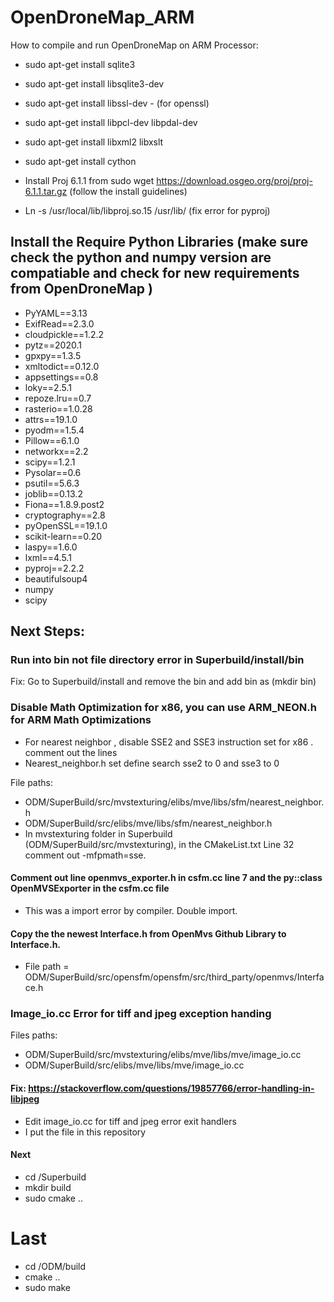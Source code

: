 # OpenDroneMap_ARM

How to compile and run OpenDroneMap on ARM Processor:

- sudo apt-get install sqlite3 
- sudo apt-get install libsqlite3-dev
- sudo apt-get install libssl-dev - (for openssl)
- sudo apt-get install libpcl-dev libpdal-dev
- sudo apt-get install libxml2 libxslt 
- sudo apt-get install cython


- Install Proj 6.1.1 from sudo wget https://download.osgeo.org/proj/proj-6.1.1.tar.gz (follow the install guidelines)

- Ln -s /usr/local/lib/libproj.so.15 /usr/lib/ (fix error for pyproj)

## Install the Require Python Libraries (make sure check the python and numpy version are compatiable and check for new requirements from OpenDroneMap )

- PyYAML==3.13
- ExifRead==2.3.0
- cloudpickle==1.2.2
- pytz==2020.1
- gpxpy==1.3.5
- xmltodict==0.12.0
- appsettings==0.8
- loky==2.5.1
- repoze.lru==0.7
- rasterio==1.0.28
- attrs==19.1.0
- pyodm==1.5.4
- Pillow==6.1.0
- networkx==2.2
- scipy==1.2.1
- Pysolar==0.6
- psutil==5.6.3
- joblib==0.13.2
- Fiona==1.8.9.post2
- cryptography==2.8
- pyOpenSSL==19.1.0
- scikit-learn==0.20
- laspy==1.6.0
- lxml==4.5.1
- pyproj==2.2.2
- beautifulsoup4
- numpy
- scipy

## Next Steps:


### Run into bin not file directory error in Superbuild/install/bin

Fix: Go to Superbuild/install and remove the bin and add bin as (mkdir bin)

### Disable Math Optimization for x86, you can use ARM_NEON.h for ARM Math Optimizations

- For nearest neighbor , disable SSE2 and SSE3 instruction set for x86 . comment out the lines 
- Nearest_neighbor.h  set define search sse2 to 0 and sse3 to 0

File paths:

- ODM/SuperBuild/src/mvstexturing/elibs/mve/libs/sfm/nearest_neighbor.h
- ODM/SuperBuild/src/elibs/mve/libs/sfm/nearest_neighbor.h
- In mvstexturing folder in Superbuild (ODM/SuperBuild/src/mvstexturing), in the CMakeList.txt Line 32 comment out -mfpmath=sse. 

#### Comment out line openmvs_exporter.h  in csfm.cc line 7 and the py::class OpenMVSExporter in the csfm.cc file 

- This was a import error by compiler. Double import.

#### Copy the the newest Interface.h from OpenMvs Github Library to Interface.h.

- File path = ODM/SuperBuild/src/opensfm/opensfm/src/third_party/openmvs/Interface.h

### Image_io.cc Error for tiff and jpeg exception handing 

Files paths: 

- ODM/SuperBuild/src/mvstexturing/elibs/mve/libs/mve/image_io.cc
- ODM/SuperBuild/src/elibs/mve/libs/mve/image_io.cc

#### Fix: https://stackoverflow.com/questions/19857766/error-handling-in-libjpeg

- Edit image_io.cc for tiff and jpeg error exit handlers 
- I put the file in this repository

#### Next
- cd /Superbuild 
- mkdir build 
- sudo cmake ..

# Last

- cd /ODM/build
- cmake ..
- sudo make






